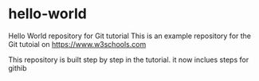 # hello-world
Hello World repository for Git tutorial
This is an example repository for the Git tutoial on https://www.w3schools.com

This repository is built step by step in the tutorial.
it now inclues steps for githib
